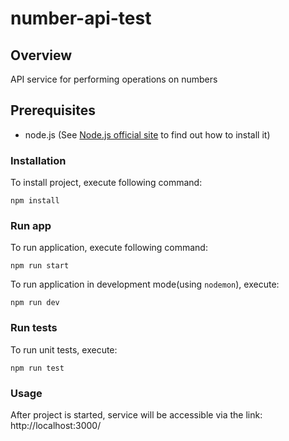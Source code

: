 # number-api-test

## Overview

API service for performing operations on numbers

## Prerequisites

- node.js (See [Node.js official site](https://nodejs.org/en/) to find out how to install it)

### Installation

To install project, execute following command:
```
npm install
```

### Run app

To run application, execute following command:
```
npm run start
```

To run application in development mode(using `nodemon`), execute:
```
npm run dev
```

### Run tests

To run unit tests, execute:
```
npm run test
```

### Usage

After project is started, service will be accessible via the link: http://localhost:3000/
